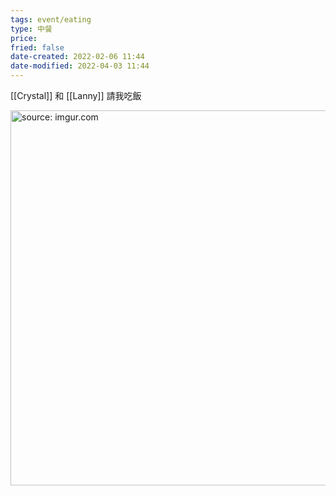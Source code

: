 ```yaml
---
tags: event/eating
type: 中餐
price: 
fried: false
date-created: 2022-02-06 11:44
date-modified: 2022-04-03 11:44
---
```


[[Crystal]] 和 [[Lanny]] 請我吃飯

<a href="https://imgur.com/dGbGLXF"><img src="https://i.imgur.com/dGbGLXF.jpg" title="source: imgur.com" width="600px"/></a>
